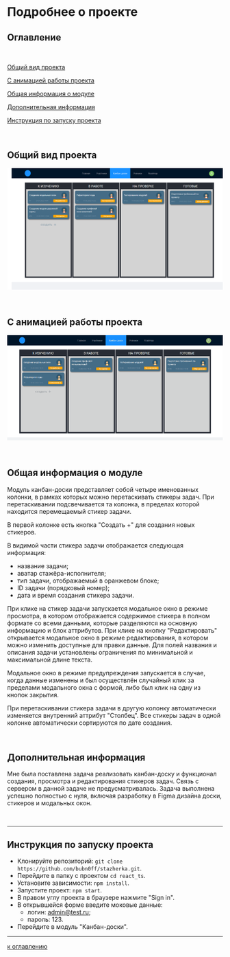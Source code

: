 # Подробнее о проекте

## Оглавление

<br>

[Общий вид проекта](#общий-вид-проекта)

[С анимацией работы проекта](#с-анимацией-работы-проекта)

[Общая информация о модуле](#общая-информация-о-модуле)

[Дополнительная информация](#дополнительная-информация)

[Инструкция по запуску проекта](#инструкция-по-запуску-проекта)

<br>

## Общий вид проекта

![img](./public/kanban.png)

<br>

## С анимацией работы проекта

![img](./public/kanban-gif.gif)

<br>

## Общая информация о модуле

Модуль канбан-доски представляет собой четыре именованных колонки, в рамках которых можно перетаскивать стикеры задач. При перетаскивании подсвечивается та колонка, в пределах которой находится перемещаемый стикер задачи.

В первой колонке есть кнопка "Создать +" для создания новых стикеров.

В видимой части стикера задачи отображается следующая информация:
- название задачи;
- аватар стажёра-исполнителя;
- тип задачи, отображаемый в оранжевом блоке;
- ID задачи (порядковый номер);
- дата и время создания стикера задачи.

При клике на стикер задачи запускается модальное окно в режиме просмотра, в котором отображается содержимое стикера в полном формате со всеми данными, которые разделяются на основную информацию и блок аттрибутов. При клике на кнопку "Редактировать" открывается модальное окно в режиме редактирования, в котором можно изменить доступные для правки данные. Для полей названия и описания задачи установлены ограничения по минимальной и максимальной длине текста.

Модальное окно в режиме предупреждения запускается в случае, когда данные изменены и был осуществлён случайный клик за пределами модального окна с формой, либо был клик на одну из кнопок закрытия.

При перетаскивании стикера задачи в другую колонку автоматически изменяется внутренний аттрибут "Столбец". Все стикеры задач в одной колонке автоматически сортируются по дате создания.

<br>

## Дополнительная информация

Мне была поставлена задача реализовать канбан-доску и функционал создания, просмотра и редактирования стикеров задач. Связь с сервером в данной задаче не предусматривалась. Задача выполнена успешно полностью с нуля, включая разработку в Figma дизайна доски, стикеров и модальных окон.

<br>

---

## Инструкция по запуску проекта

- Клонируйте репозиторий: `git clone https://github.com/bubn0ff/stazherka.git`.
- Перейдите в папку с проектом `cd react_ts`.
- Установите зависимости: `npm install`.
- Запустите проект: `npm start`.
- В правом углу проекта в браузере нажмите "Sign in".
- В открывшейся форме введите моковые данные:
  - логин: admin@test.ru;
  - пароль: 123.
- Перейдите в модуль "Канбан-доски".

---

[к оглавлению](#оглавление)